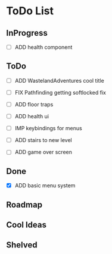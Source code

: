 # ToDo List



## InProgress

- [ ] ADD health component 



## ToDo

- [ ] ADD WastelandAdventures cool title
- [ ] FIX Pathfinding getting softlocked fix 
- [ ] ADD floor traps 
- [ ] ADD health ui
- [ ] IMP keybindings for menus
- [ ] ADD stairs to new level
- [ ] ADD game over screen



## Done

- [x] ADD basic menu system



## Roadmap




## Cool Ideas




## Shelved


